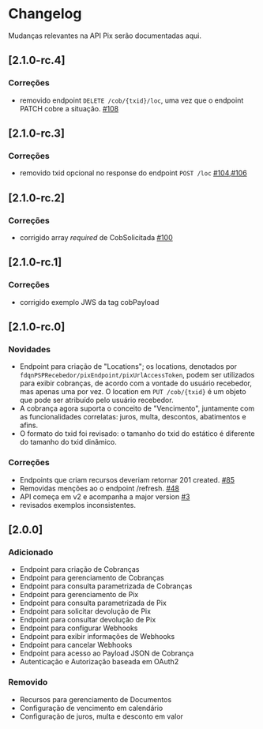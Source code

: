 # Changelog

Mudanças relevantes na API Pix serão documentadas aqui.

## [2.1.0-rc.4]

### Correções

- removido endpoint `DELETE /cob/{txid}/loc`, uma vez que o endpoint PATCH cobre a situação. [#108](https://github.com/bacen/pix-api/issues/108)

## [2.1.0-rc.3]

### Correções

- removido txid opcional no response do endpoint `POST /loc` [#104](https://github.com/bacen/pix-api/issues/104),[#106](https://github.com/bacen/pix-api/issues/106)

## [2.1.0-rc.2]

### Correções

- corrigido array _required_ de CobSolicitada [#100](https://github.com/bacen/pix-api/issues/100)

## [2.1.0-rc.1]

### Correções

- corrigido exemplo JWS da tag cobPayload

## [2.1.0-rc.0] 

### Novidades

- Endpoint para criação de "Locations"; os locations, denotados por `fdqnPSPRecebedor/pixEndpoint/pixUrlAccessToken`, podem ser utilizados para exibir cobranças, de acordo com a vontade do usuário recebedor, mas apenas uma por vez. O location em `PUT /cob/{txid}` é um objeto que pode ser atribuído pelo usuário recebedor.
- A cobrança agora suporta o conceito de "Vencimento", juntamente com as funcionalidades correlatas: juros, multa, descontos, abatimentos e afins.
- O formato do txid foi revisado: o tamanho do txid do estático é diferente do tamanho do txid dinâmico.

### Correções

- Endpoints que criam recursos deveriam retornar 201 created. [#85](https://github.com/bacen/pix-api/issues/85)
- Removidas menções ao o endpoint /refresh. [#48](https://github.com/bacen/pix-api/issues/48)
- API começa em v2 e acompanha a major version [#3](https://github.com/bacen/pix-api/issues/3)
- revisados exemplos inconsistentes.

## [2.0.0] 

### Adicionado
- Endpoint para criação de Cobranças
- Endpoint para gerenciamento de Cobranças
- Endpoint para consulta parametrizada de Cobranças
- Endpoint para gerenciamento de Pix
- Endpoint para consulta parametrizada de Pix
- Endpoint para solicitar devolução de Pix
- Endpoint para consultar devolução de Pix
- Endpoint para configurar Webhooks
- Endpoint para exibir informações de Webhooks
- Endpoint para cancelar Webhooks
- Endpoint para acesso ao Payload JSON de Cobrança
- Autenticação e Autorização baseada em OAuth2

### Removido
- Recursos para gerenciamento de Documentos
- Configuração de vencimento em calendário
- Configuração de juros, multa e desconto em valor
